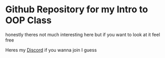 # Github Repository for my Intro to OOP Class

honestly theres not much interesting here but if you want to look at it feel free

Heres my [Discord](https://discord.gg/x2y2eRY8ye) if you wanna join I guess